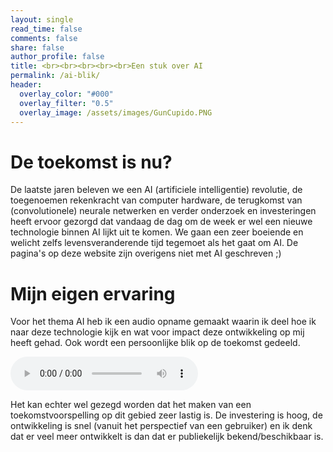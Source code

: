 ```yaml
---
layout: single
read_time: false
comments: false
share: false
author_profile: false
title: <br><br><br><br><br>Een stuk over AI
permalink: /ai-blik/
header:
  overlay_color: "#000"
  overlay_filter: "0.5"
  overlay_image: /assets/images/GunCupido.PNG
---
```


# De toekomst is nu?
De laatste jaren beleven we een AI (artificiele intelligentie) revolutie, de toegenoemen rekenkracht van computer hardware, de terugkomst van (convolutionele) neurale netwerken en verder onderzoek en investeringen heeft ervoor gezorgd dat vandaag de dag om de week er wel een nieuwe technologie binnen AI lijkt uit te komen. We gaan een zeer boeiende en welicht zelfs levensveranderende tijd tegemoet als het gaat om AI. De pagina's op deze website zijn overigens niet met AI geschreven ;\) 

# Mijn eigen ervaring
Voor het thema AI heb ik een audio opname gemaakt waarin ik deel hoe ik naar deze technologie kijk en wat voor impact deze ontwikkeling op mij heeft gehad. Ook wordt een persoonlijke blik op de toekomst gedeeld.

<audio controls>
  <source src="/assets/audio/Opname_over_AI.mp3" type="audio/mpeg">
  Your browser does not support the audio element.
</audio>

Het kan echter wel gezegd worden dat het maken van een toekomstvoorspelling op dit gebied zeer lastig is. De investering is hoog, de ontwikkeling is snel (vanuit het perspectief van een gebruiker) en ik denk dat er veel meer ontwikkelt is dan dat er publiekelijk bekend/beschikbaar is.